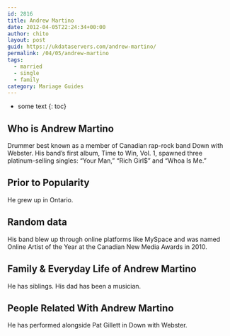```yaml
---
id: 2816
title: Andrew Martino
date: 2012-04-05T22:24:34+00:00
author: chito
layout: post
guid: https://ukdataservers.com/andrew-martino/
permalink: /04/05/andrew-martino  
tags:
  - married
  - single
  - family
category: Mariage Guides
---
```


* some text
{: toc}


## Who is  Andrew Martino
                  
                  
                  
Drummer best known as a member of Canadian rap-rock band Down with Webster. His band&#8217;s first album, Time to Win, Vol. 1, spawned three platinum-selling singles: &#8220;Your Man,&#8221; &#8220;Rich Girl$&#8221; and &#8220;Whoa Is Me.&#8221;
                  
                
                
                
## Prior to Popularity 
                  
                  
                  
He grew up in Ontario.
                  
                
                
                
## Random data 
                  
                  
                  
His band blew up through online platforms like MySpace and was named Online Artist of the Year at the Canadian New Media Awards in 2010.
                  
                
                
                
## Family & Everyday Life of Andrew Martino
                  
                  
                  
He has siblings. His dad has been a musician.
                  
                
                
                
## People Related With  Andrew Martino
                  
                  
                  
He has performed alongside Pat Gillett in Down with Webster.
                  
                
              
            
          
          
          
    
    
  
